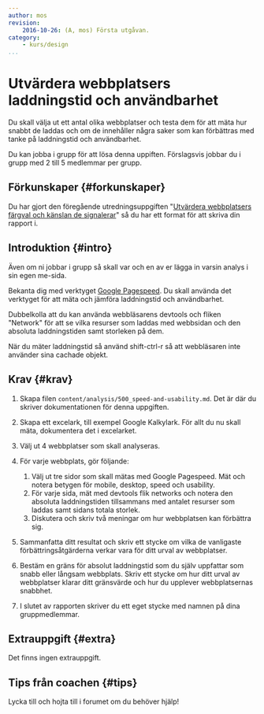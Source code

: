 ```yaml
---
author: mos
revision:
    2016-10-26: (A, mos) Första utgåvan.
category:
    - kurs/design
...
```

Utvärdera webbplatsers laddningstid och användbarhet
===================================

Du skall välja ut ett antal olika webbplatser och testa dem för att mäta hur snabbt de laddas och om de innehåller några saker som kan förbättras med tanke på laddningstid och användbarhet.

Du kan jobba i grupp för att lösa denna uppiften. Förslagsvis jobbar du i grupp med 2 till 5 medlemmar per grupp.

<!--more-->



Förkunskaper {#forkunskaper}
-----------------------

Du har gjort den föregående utredningsuppgiften "[Utvärdera webbplatsers färgval och känslan de signalerar](uppgift/utvardera-webbplatsers-fargval-och-kanslan-de-signalerar)" så du har ett format för att skriva din rapport i.



Introduktion {#intro}
-----------------------

Även om ni jobbar i grupp så skall var och en av er lägga in varsin analys i sin egen me-sida.

Bekanta dig med verktyget [Google Pagespeed](https://developers.google.com/speed/pagespeed/). Du skall använda det verktyget för att mäta och jämföra laddningstid och användbarhet.

Dubbelkolla att du kan använda webbläsarens devtools och fliken "Network" för att se vilka resurser som laddas med webbsidan och den absoluta laddningstiden samt storleken på dem.

När du mäter laddningstid så använd shift-ctrl-r så att webbläsaren inte använder sina cachade objekt.



Krav {#krav}
-----------------------

1. Skapa filen `content/analysis/500_speed-and-usability.md`. Det är där du skriver dokumentationen för denna uppgiften.

1. Skapa ett excelark, till exempel Google Kalkylark. För allt du nu skall mäta, dokumentera det i excelarket.

1. Välj ut 4 webbplatser som skall analyseras.

1. För varje webbplats, gör följande:
    1. Välj ut tre sidor som skall mätas med Google Pagespeed. Mät och notera betygen för mobile, desktop, speed och usability.
    1. För varje sida, mät med devtools flik networks och notera den absoluta laddningstiden tillsammans med antalet resurser som laddas samt sidans totala storlek.
    1. Diskutera och skriv två meningar om hur webbplatsen kan förbättra sig.

1. Sammanfatta ditt resultat och skriv ett stycke om vilka de vanligaste förbättringsåtgärderna verkar vara för ditt urval av webbplatser.

1. Bestäm en gräns för absolut laddningstid som du själv uppfattar som snabb eller långsam webbplats. Skriv ett stycke om hur ditt urval av webbplatser klarar ditt gränsvärde och hur du upplever webbplatsernas snabbhet.

1. I slutet av rapporten skriver du ett eget stycke med namnen på dina gruppmedlemmar.



Extrauppgift {#extra}
-----------------------

Det finns ingen extrauppgift.



Tips från coachen {#tips}
-----------------------

Lycka till och hojta till i forumet om du behöver hjälp!
